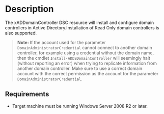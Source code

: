 # Description

The xADDomainController DSC resource will install and configure domain
controllers in Active Directory.Installation of Read Only domain controllers
is also supported.

>**Note:** If the account used for the parameter `DomainAdministratorCredential`
>cannot connect to another domain controller, for example using a credential
>without the domain name, then the cmdlet `Install-ADDSDomainController` will
>seemingly halt (without reporting an error) when trying to replicate
>information from another domain controller.
>Make sure to use a correct domain account with the correct permission as
>the account for the parameter `DomainAdministratorCredential`.

## Requirements

* Target machine must be running Windows Server 2008 R2 or later.

